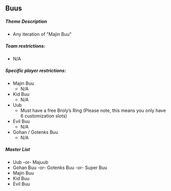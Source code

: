 ## Buus

##### Theme Description
- Any iteration of "Majin Buu"

##### Team restrictions:
  -  N/A

##### Specific player restrictions:

- Majin Buu
  - N/A
- Kid Buu
  - N/A
- Uub
  - Must have a free Broly’s Ring (Please note, this means you only have 6 customization slots)
- Evil Buu
  - N/A
- Gohan / Gotenks Buu
  - N/A
  
##### Master List
-  Uub -or- Majuub
 - Gohan Buu -or- Gotenks Buu -or- Super Buu
 - Majin Buu
 - Kid Buu
 - Evil Buu
